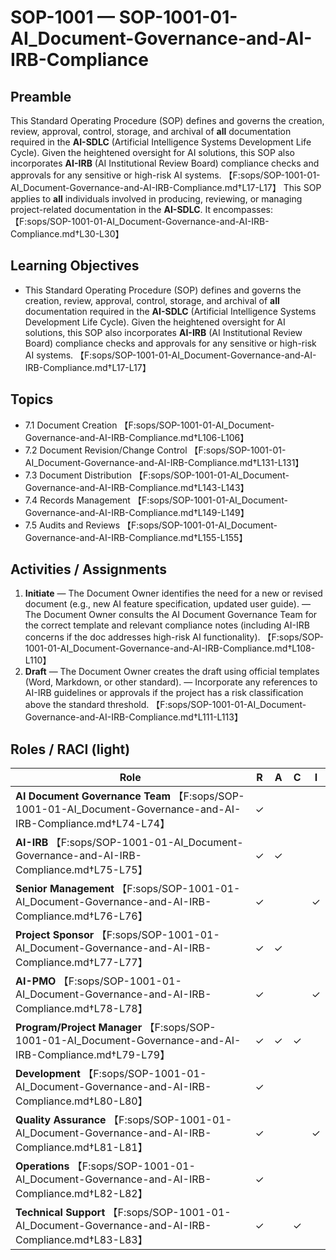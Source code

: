 # SOP-1001 — SOP-1001-01-AI\_Document-Governance-and-AI-IRB-Compliance

## Preamble
This Standard Operating Procedure (SOP) defines and governs the creation, review, approval, control, storage, and archival of **all** documentation required in the **AI-SDLC** (Artificial Intelligence Systems Development Life Cycle). Given the heightened oversight for AI solutions, this SOP also incorporates **AI-IRB** (AI Institutional Review Board) compliance checks and approvals for any sensitive or high-risk AI systems. 【F:sops/SOP-1001-01-AI_Document-Governance-and-AI-IRB-Compliance.md†L17-L17】
This SOP applies to **all** individuals involved in producing, reviewing, or managing project-related documentation in the **AI-SDLC**. It encompasses: 【F:sops/SOP-1001-01-AI_Document-Governance-and-AI-IRB-Compliance.md†L30-L30】

## Learning Objectives
- This Standard Operating Procedure (SOP) defines and governs the creation, review, approval, control, storage, and archival of **all** documentation required in the **AI-SDLC** (Artificial Intelligence Systems Development Life Cycle). Given the heightened oversight for AI solutions, this SOP also incorporates **AI-IRB** (AI Institutional Review Board) compliance checks and approvals for any sensitive or high-risk AI systems. 【F:sops/SOP-1001-01-AI_Document-Governance-and-AI-IRB-Compliance.md†L17-L17】

## Topics
- 7.1 Document Creation 【F:sops/SOP-1001-01-AI_Document-Governance-and-AI-IRB-Compliance.md†L106-L106】
- 7.2 Document Revision/Change Control 【F:sops/SOP-1001-01-AI_Document-Governance-and-AI-IRB-Compliance.md†L131-L131】
- 7.3 Document Distribution 【F:sops/SOP-1001-01-AI_Document-Governance-and-AI-IRB-Compliance.md†L143-L143】
- 7.4 Records Management 【F:sops/SOP-1001-01-AI_Document-Governance-and-AI-IRB-Compliance.md†L149-L149】
- 7.5 Audits and Reviews 【F:sops/SOP-1001-01-AI_Document-Governance-and-AI-IRB-Compliance.md†L155-L155】

## Activities / Assignments
1) **Initiate** — The Document Owner identifies the need for a new or revised document (e.g., new AI feature specification, updated user guide). — The Document Owner consults the AI Document Governance Team for the correct template and relevant compliance notes (including AI-IRB concerns if the doc addresses high-risk AI functionality). 【F:sops/SOP-1001-01-AI_Document-Governance-and-AI-IRB-Compliance.md†L108-L110】
2) **Draft** — The Document Owner creates the draft using official templates (Word, Markdown, or other standard). — Incorporate any references to AI-IRB guidelines or approvals if the project has a risk classification above the standard threshold. 【F:sops/SOP-1001-01-AI_Document-Governance-and-AI-IRB-Compliance.md†L111-L113】

## Roles / RACI (light)
| Role | R | A | C | I |
|---|---|---|---|---|
| **AI Document Governance Team** 【F:sops/SOP-1001-01-AI_Document-Governance-and-AI-IRB-Compliance.md†L74-L74】 | ✓ |  |  |  |
| **AI-IRB** 【F:sops/SOP-1001-01-AI_Document-Governance-and-AI-IRB-Compliance.md†L75-L75】 | ✓ | ✓ |  |  |
| **Senior Management** 【F:sops/SOP-1001-01-AI_Document-Governance-and-AI-IRB-Compliance.md†L76-L76】 | ✓ |  |  | ✓ |
| **Project Sponsor** 【F:sops/SOP-1001-01-AI_Document-Governance-and-AI-IRB-Compliance.md†L77-L77】 | ✓ | ✓ |  |  |
| **AI-PMO** 【F:sops/SOP-1001-01-AI_Document-Governance-and-AI-IRB-Compliance.md†L78-L78】 | ✓ |  |  | ✓ |
| **Program/Project Manager** 【F:sops/SOP-1001-01-AI_Document-Governance-and-AI-IRB-Compliance.md†L79-L79】 | ✓ | ✓ | ✓ |  |
| **Development** 【F:sops/SOP-1001-01-AI_Document-Governance-and-AI-IRB-Compliance.md†L80-L80】 | ✓ |  |  |  |
| **Quality Assurance** 【F:sops/SOP-1001-01-AI_Document-Governance-and-AI-IRB-Compliance.md†L81-L81】 | ✓ |  |  | ✓ |
| **Operations** 【F:sops/SOP-1001-01-AI_Document-Governance-and-AI-IRB-Compliance.md†L82-L82】 | ✓ |  |  |  |
| **Technical Support** 【F:sops/SOP-1001-01-AI_Document-Governance-and-AI-IRB-Compliance.md†L83-L83】 | ✓ |  | ✓ |  |
